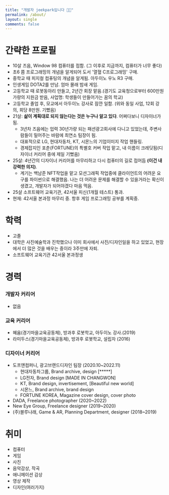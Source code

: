 ```yaml
---
title: "개발자 jeekpark입니다 👋🏻"
permalink: /about/
layout: single
comments: false
---
```


# 간략한 프로필

- 10살 즈음, Window 98 컴퓨터를 접함. (그 이후로 지금까지, 컴퓨터가 너무 좋다)
- 초6 쯤 프로그래밍의 개념을 알게되어 도서 '열혈 C프로그래밍' 구매.
- 중학교 때 피지컬 컴퓨팅의 개념을 알게됨. 아두이노 우노 R3 구매.
- 인생게임 DOTA2를 만남. 엄마 몰래 밤새 게임.
- 고등학교 때 로봇동아리 만들고, 2년간 회장 맡음.(경기도 교육청으로부터 600만원 가량의 지원금 받음, 사업명: 학생들이 만들어가는 꿈의 학교)
- 고등학교 졸업 후, 모교에서 아두이노 강사로 잠깐 일함. (위와 동일 사업, 12회 강의, 회당 8만원. 기뻤음)
- 21살: **삶이 계획대로 되지 않는다는 것은 누구나 알고 있다**. 어쩌다보니 디자이너가 됨.
    - 3년차 즈음에는 업력 30년가량 되는 패션광고회사에 다니고 있었는데, 주변사람들이 밀어주는 바람에 최연소 팀장이 됨.
    - 대표적으로 LG, 현대자동차, KT, 시몬느의 기업이미지 작업 핸들링.
    - 경제잡지인 포춘(FORTUNE)의 특별호 커버 작업 맡고, 내 이름이 크레딧됨(디자이너 커리어 중에 제일 기뻤음)
- 25살: 4년간의 디자이너 커리어를 마무리하고 다시 컴퓨터의 길로 접어듬 **(이건 내 강력한 의지)**.
    - 계기는 백남준 NFT작업을 맡고 모션그래픽 작업중에 클라이언트의 어려운 요구를 파이썬으로 해결했음. 나는 더 어려운 문제를 해결할 수 있을거라는 확신이 생겼고, 개발자가 되어야겠다 마음 먹음.
- 25살 소프트웨어 교육기관, 42서울 피신(1개월 테스트) 통과.
- 현재: 42서울 본과정 마무리 중. 항후 게임 프로그래밍 공부를 계획중.

# 학력
- 고졸
- 대학은 사진예술학과 진학했으나 이미 회사에서 사진/디자인일을 하고 있었고, 현장에서 더 많은 것을 배우는 중이라 3주만에 자퇴.
- 소프트웨어 교육기관 42서울 본과정생

# 경력
### 개발자 커리어
- 없음
### 교육 커리어
- 혜윰(경기마을교육공동체), 방과후 로봇학교, 아두이노 강사.(2019)
- 라미두스(경기마을교육공동체), 방과후 로봇학교, 설립자 (2016)
### 디자이너 커리어
- 도프앤컴퍼니, 광고브랜드디자인 팀장 (2020.10~2022.11)
    - 현대자동차그룹, Brand archive, design [*****]
    - LG전자, Brand design [MADE IN CHANGWON]
    - KT, Brand design, invertisement, [Beautiful new world]
    - 시몬느, Brand archive, brand design
    - FORTUNE KOREA, Magazine cover design, cover photo
- DADA, Freelance photographer (2020~2022)
- New Eye Group, Freelance designer (2019~2020)
- (주)블루나래, Game & AR, Planning Department, designer (2018~2019)


# 취미
- 컴퓨터
- 게임
- 사진
- 음악감상, 작곡
- 애니메이션 감상
- 영상 제작
- 디자인(여러가지)

